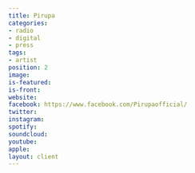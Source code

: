 ```yaml
---
title: Pirupa
categories:
- radio
- digital
- press
tags:
- artist
position: 2
image: 
is-featured: 
is-front: 
website: 
facebook: https://www.facebook.com/Pirupaofficial/
twitter: 
instagram: 
spotify: 
soundcloud: 
youtube: 
apple: 
layout: client
---
```


